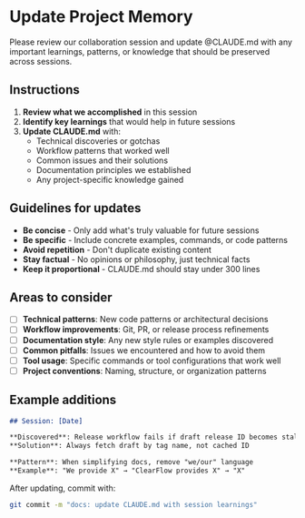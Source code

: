 # Update Project Memory

Please review our collaboration session and update @CLAUDE.md with any important learnings, patterns, or knowledge that should be preserved across sessions.

## Instructions

1. **Review what we accomplished** in this session
2. **Identify key learnings** that would help in future sessions
3. **Update CLAUDE.md** with:
   - Technical discoveries or gotchas
   - Workflow patterns that worked well
   - Common issues and their solutions
   - Documentation principles we established
   - Any project-specific knowledge gained

## Guidelines for updates

- **Be concise** - Only add what's truly valuable for future sessions
- **Be specific** - Include concrete examples, commands, or code patterns
- **Avoid repetition** - Don't duplicate existing content
- **Stay factual** - No opinions or philosophy, just technical facts
- **Keep it proportional** - CLAUDE.md should stay under 300 lines

## Areas to consider

- [ ] **Technical patterns**: New code patterns or architectural decisions
- [ ] **Workflow improvements**: Git, PR, or release process refinements  
- [ ] **Documentation style**: Any new style rules or examples discovered
- [ ] **Common pitfalls**: Issues we encountered and how to avoid them
- [ ] **Tool usage**: Specific commands or tool configurations that work well
- [ ] **Project conventions**: Naming, structure, or organization patterns

## Example additions

```markdown
## Session: [Date]

**Discovered**: Release workflow fails if draft release ID becomes stale
**Solution**: Always fetch draft by tag name, not cached ID

**Pattern**: When simplifying docs, remove "we/our" language
**Example**: "We provide X" → "ClearFlow provides X" → "X"
```

After updating, commit with:

```bash
git commit -m "docs: update CLAUDE.md with session learnings"
```
